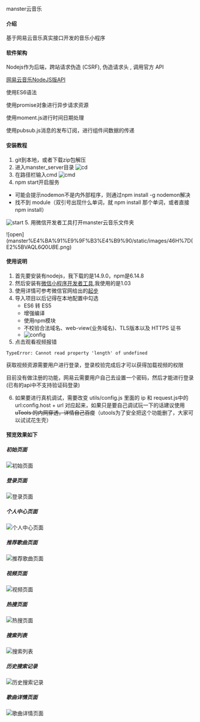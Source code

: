 manster云音乐

#### 介绍
基于网易云音乐真实接口开发的音乐小程序

#### 软件架构
Nodejs作为后端，跨站请求伪造 (CSRF), 伪造请求头 , 调用官方 API

[网易云音乐NodeJS版API](https://binaryify.github.io/NeteaseCloudMusicApi/#/)


使用ES6语法

使用promise对象进行异步请求资源

使用moment.js进行时间日期处理

使用pubsub.js消息的发布订阅，进行组件间数据的传递


#### 安装教程

1.  git到本地，或者下载zip包解压
2.  进入manster_server目录
![cd](https://images.gitee.com/uploads/images/2021/0609/200959_e6cd2489_8531883.png "1.png")
3.  在路径栏输入cmd
![cmd](https://images.gitee.com/uploads/images/2021/0609/201013_22f8ed98_8531883.png "2.png")
4.  npm start开启服务

- 可能会提示nodemon不是内外部程序，则通过npm install -g nodemon解决
- 找不到 module（双引号出现什么单词，就 npm install 那个单词，或者直接 npm install）

![start](https://images.gitee.com/uploads/images/2021/0609/201030_2106a276_8531883.png "3.png")
5.  用微信开发者工具打开manster云音乐文件夹

![open](manster%E4%BA%91%E9%9F%B3%E4%B9%90/static/images/46H%7D(E2%5BVAQL$6Q0UB%5D%60J$E.png)

#### 使用说明

1.  首先要安装有nodejs，我下载的是14.9.0，npm是6.14.8
2.  然后安装有[微信小程序开发者工具](https://developers.weixin.qq.com/miniprogram/dev/devtools/download.html),我使用的是1.03
3.  使用详情可参考微信官网给出的[起步](https://developers.weixin.qq.com/miniprogram/dev/framework/)
4.  导入项目以后记得在本地配置中勾选
    - ES6 转 ES5
    - 增强编译
    - 使用npm模块
    - 不校验合法域名、web-view(业务域名)、TLS版本以及 HTTPS 证书
    - ![config](https://images.gitee.com/uploads/images/2021/0609/201439_fe0c3b8f_8531883.png "config.png")
5. 点击观看视频报错

```
TypeError: Cannot read property 'length' of undefined
```
获取视频资源需要用户进行登录，登录校验完成后才可以获得加载视频的权限

目前没有做注册的功能，网易云需要用户自己去设置一个密码，然后才能进行登录(已有的api中不支持验证码登录)

6. 如果要进行真机调试，需要改变 utils/config.js 里面的 ip 和 request.js中的 url:config.host + url 对应起来，如果只是要自己调试玩一下的话建议使用 ~~uTools 的内网穿透，详情自己百度~~（utools为了安全把这个功能删了，大家可以试试花生壳）

#### 预览效果如下
##### 初始页面
![初始页面](https://images.gitee.com/uploads/images/2021/0214/110613_9eb39fdf_8531883.png "index.png")

##### 登录页面
![登录页面](https://images.gitee.com/uploads/images/2021/0214/110706_6051c091_8531883.png "login.png")

##### 个人中心页面
![个人中心页面](https://images.gitee.com/uploads/images/2021/0214/110724_ae52c98a_8531883.png "person.png")

##### 推荐歌曲页面
![推荐歌曲页面](https://images.gitee.com/uploads/images/2021/0214/110744_31fffee1_8531883.png "recommendSong.png")

##### 视频页面
![视频页面](https://images.gitee.com/uploads/images/2021/0214/110804_ccf6d227_8531883.png "video.png")

##### 热搜页面
![热搜页面](https://images.gitee.com/uploads/images/2021/0214/110822_6447cbe3_8531883.png "hotSearch.png")

##### 搜索列表
![搜索列表](https://images.gitee.com/uploads/images/2021/0214/110851_b73a082e_8531883.png "searchList.png")

##### 历史搜索记录
![历史搜索记录](https://images.gitee.com/uploads/images/2021/0228/101514_0d59160a_8531883.png "5@O3N5_BR]AIQV_04N2FTGV.png")

##### 歌曲详情页面
![歌曲详情页面](https://images.gitee.com/uploads/images/2021/0225/103707_2af1320a_8531883.png "7XTTM23O@K989}3D67M2ZRS.png")